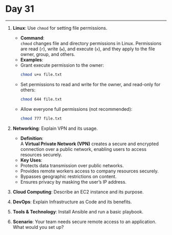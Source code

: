 # Day 31

---

1. **Linux**: Use `chmod` for setting file permissions.
   - **Command**:  
  `chmod` changes file and directory permissions in Linux. Permissions are read (`r`), write (`w`), and execute (`x`), and they apply to the file owner, group, and others.  
   - **Examples**:  
    - Grant execute permission to the owner:  
      ```bash
      chmod u+x file.txt
      ```
    - Set permissions to read and write for the owner, and read-only for others:  
      ```bash
      chmod 644 file.txt
      ```
    - Allow everyone full permissions (not recommended):  
      ```bash
      chmod 777 file.txt
      ```


2. **Networking**: Explain VPN and its usage.
   - **Definition**:  
  A **Virtual Private Network (VPN)** creates a secure and encrypted connection over a public network, enabling users to access resources securely.  
   - **Key Uses**:  
    - Protects data transmission over public networks.  
    - Provides remote workers access to company resources securely.  
    - Bypasses geographic restrictions on content.  
    - Ensures privacy by masking the user’s IP address.  


3. **Cloud Computing**: Describe an EC2 instance and its purpose.
4. **DevOps**: Explain Infrastructure as Code and its benefits.
5. **Tools & Technology**: Install Ansible and run a basic playbook.
6. **Scenario**: Your team needs secure remote access to an application. What would you set up?
